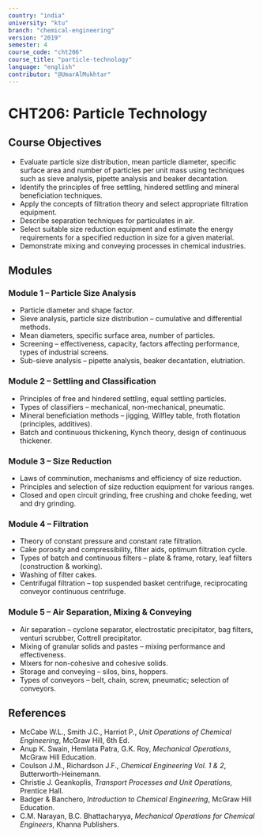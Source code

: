 ```yaml
---
country: "india"
university: "ktu"
branch: "chemical-engineering"
version: "2019"
semester: 4
course_code: "cht206"
course_title: "particle-technology"
language: "english"
contributor: "@UmarAlMukhtar"
---
```


# CHT206: Particle Technology

## Course Objectives
* Evaluate particle size distribution, mean particle diameter, specific surface area and number of particles per unit mass using techniques such as sieve analysis, pipette analysis and beaker decantation.  
* Identify the principles of free settling, hindered settling and mineral beneficiation techniques.  
* Apply the concepts of filtration theory and select appropriate filtration equipment.  
* Describe separation techniques for particulates in air.  
* Select suitable size reduction equipment and estimate the energy requirements for a specified reduction in size for a given material.  
* Demonstrate mixing and conveying processes in chemical industries.  

## Modules

### Module 1 – Particle Size Analysis
* Particle diameter and shape factor.  
* Sieve analysis, particle size distribution – cumulative and differential methods.  
* Mean diameters, specific surface area, number of particles.  
* Screening – effectiveness, capacity, factors affecting performance, types of industrial screens.  
* Sub-sieve analysis – pipette analysis, beaker decantation, elutriation.  

### Module 2 – Settling and Classification
* Principles of free and hindered settling, equal settling particles.  
* Types of classifiers – mechanical, non-mechanical, pneumatic.  
* Mineral beneficiation methods – jigging, Wilfley table, froth flotation (principles, additives).  
* Batch and continuous thickening, Kynch theory, design of continuous thickener.  

### Module 3 – Size Reduction
* Laws of comminution, mechanisms and efficiency of size reduction.  
* Principles and selection of size reduction equipment for various ranges.  
* Closed and open circuit grinding, free crushing and choke feeding, wet and dry grinding.  

### Module 4 – Filtration
* Theory of constant pressure and constant rate filtration.  
* Cake porosity and compressibility, filter aids, optimum filtration cycle.  
* Types of batch and continuous filters – plate & frame, rotary, leaf filters (construction & working).  
* Washing of filter cakes.  
* Centrifugal filtration – top suspended basket centrifuge, reciprocating conveyor continuous centrifuge.  

### Module 5 – Air Separation, Mixing & Conveying
* Air separation – cyclone separator, electrostatic precipitator, bag filters, venturi scrubber, Cottrell precipitator.  
* Mixing of granular solids and pastes – mixing performance and effectiveness.  
* Mixers for non-cohesive and cohesive solids.  
* Storage and conveying – silos, bins, hoppers.  
* Types of conveyors – belt, chain, screw, pneumatic; selection of conveyors.  

## References
* McCabe W.L., Smith J.C., Harriot P., *Unit Operations of Chemical Engineering*, McGraw Hill, 6th Ed.  
* Anup K. Swain, Hemlata Patra, G.K. Roy, *Mechanical Operations*, McGraw Hill Education.  
* Coulson J.M., Richardson J.F., *Chemical Engineering Vol. 1 & 2*, Butterworth-Heinemann.  
* Christie J. Geankoplis, *Transport Processes and Unit Operations*, Prentice Hall.  
* Badger & Banchero, *Introduction to Chemical Engineering*, McGraw Hill Education.  
* C.M. Narayan, B.C. Bhattacharyya, *Mechanical Operations for Chemical Engineers*, Khanna Publishers.  
